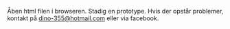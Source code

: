 Åben html filen i browseren.
Stadig en prototype.
Hvis der opstår problemer, kontakt på dino-355@hotmail.com eller via facebook.
